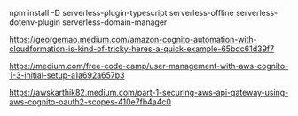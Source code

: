 npm install -D serverless-plugin-typescript serverless-offline serverless-dotenv-plugin serverless-domain-manager


https://georgemao.medium.com/amazon-cognito-automation-with-cloudformation-is-kind-of-tricky-heres-a-quick-example-65bdc61d39f7


https://medium.com/free-code-camp/user-management-with-aws-cognito-1-3-initial-setup-a1a692a657b3

https://awskarthik82.medium.com/part-1-securing-aws-api-gateway-using-aws-cognito-oauth2-scopes-410e7fb4a4c0